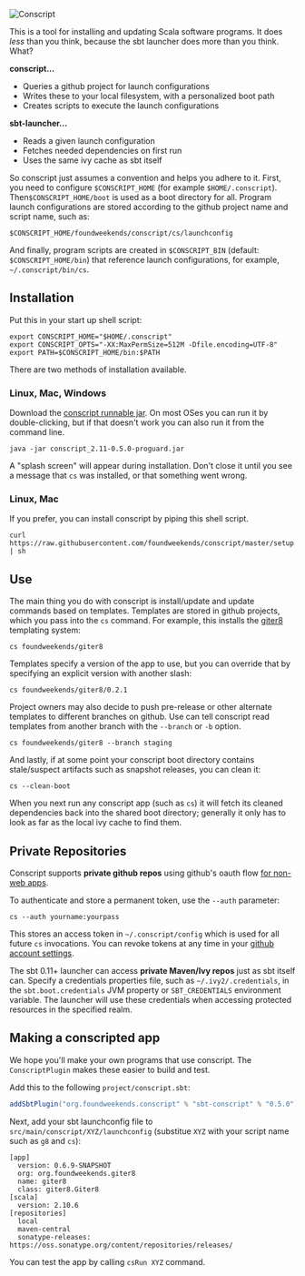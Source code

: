 ![Conscript](https://github.com/foundweekends/conscript/raw/master/src/main/resources/conscript.png)

This is a tool for installing and updating Scala software programs. It
does *less* than you think, because the sbt launcher does more than
you think. What?

**conscript...**

* Queries a github project for launch configurations
* Writes these to your local filesystem, with a personalized boot path
* Creates scripts to execute the launch configurations

**sbt-launcher...**

* Reads a given launch configuration
* Fetches needed dependencies on first run
* Uses the same ivy cache as sbt itself

So conscript just assumes a convention and helps you adhere to
it. First, you need to configure `$CONSCRIPT_HOME`
(for example `$HOME/.conscript`).
Then`$CONSCRIPT_HOME/boot` is used as a boot directory for
all. Program launch configurations are stored according to the github
project name and script name, such as:

    $CONSCRIPT_HOME/foundweekends/conscript/cs/launchconfig

And finally, program scripts are created in `$CONSCRIPT_BIN`
(default: `$CONSCRIPT_HOME/bin`) that reference launch configurations,
for example, `~/.conscript/bin/cs`.

Installation
------------

Put this in your start up shell script:

```
export CONSCRIPT_HOME="$HOME/.conscript"
export CONSCRIPT_OPTS="-XX:MaxPermSize=512M -Dfile.encoding=UTF-8"
export PATH=$CONSCRIPT_HOME/bin:$PATH
```

There are two methods of installation available.

### Linux, Mac, Windows

Download the [conscript runnable jar][jar]. On most OSes you can run
it by double-clicking, but if that doesn't work you can also run it
from the command line.

    java -jar conscript_2.11-0.5.0-proguard.jar

[jar]: https://dl.bintray.com/foundweekends/maven-releases/org/foundweekends/conscript/conscript_2.11/0.5.0/conscript_2.11-0.5.0-proguard.jar

A "splash screen" will appear during installation. Don't close it
until you see a message that `cs` was installed, or that something
went wrong.

### Linux, Mac

If you prefer, you can install conscript by piping this shell script.

    curl https://raw.githubusercontent.com/foundweekends/conscript/master/setup.sh | sh

Use
---

The main thing you do with conscript is install/update and update
commands based on templates. Templates are stored in github projects,
which you pass into the `cs` command. For example, this installs the
[giter8](https://github.com/foundweekends/giter8) templating system:

    cs foundweekends/giter8

Templates specify a version of the app to use, but you can override
that by specifying an explicit version with another slash:

    cs foundweekends/giter8/0.2.1

Project owners may also decide to push pre-release or other alternate
templates to different branches on github. Use can tell conscript read
templates from another branch with the `--branch` or `-b` option.

    cs foundweekends/giter8 --branch staging

And lastly, if at some point your conscript boot directory contains
stale/suspect artifacts such as snapshot releases, you can clean it:

    cs --clean-boot

When you next run any conscript app (such as `cs`) it will fetch its
cleaned dependencies back into the shared boot directory; generally it
only has to look as far as the local ivy cache to find them.

Private Repositories
--------------------

Conscript supports **private github repos** using github's oauth flow
[for non-web apps][oauth].

[oauth]: http://developer.github.com/v3/oauth/#create-a-new-authorization

To authenticate and store a permanent token, use the `--auth` parameter:

    cs --auth yourname:yourpass

This stores an access token in `~/.conscript/config` which is used for
all future `cs` invocations. You can revoke tokens at any time in your
[github account settings][tokens].

[tokens]: https://github.com/settings/applications

The sbt 0.11+ launcher can access **private Maven/Ivy repos** just as sbt
itself can. Specify a credentials properties file, such as
`~/.ivy2/.credentials`, in the `sbt.boot.credentials` JVM property or
`SBT_CREDENTIALS` environment variable. The launcher will use these
credentials when accessing protected resources in the specified realm.

Making a conscripted app
------------------------

We hope you'll make your own programs that use conscript. The
`ConscriptPlugin` makes these easier to build and test.

Add this to the following `project/conscript.sbt`:

```scala
addSbtPlugin("org.foundweekends.conscript" % "sbt-conscript" % "0.5.0")
```

Next, add your sbt launchconfig file to `src/main/conscript/XYZ/launchconfig` (substitue `XYZ` with your script name such as `g8` and `cs`):

```
[app]
  version: 0.6.9-SNAPSHOT
  org: org.foundweekends.giter8
  name: giter8
  class: giter8.Giter8
[scala]
  version: 2.10.6
[repositories]
  local
  maven-central
  sonatype-releases: https://oss.sonatype.org/content/repositories/releases/
```

You can test the app by calling `csRun XYZ` command.
